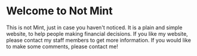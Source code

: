 # Welcome to Not Mint

This is not Mint, just in case you haven't noticed. It is a plain and simple website, to help people making financial decisions. If you like my website, please contact my staff members to get more information. If you would like to make some comments, please contact me!